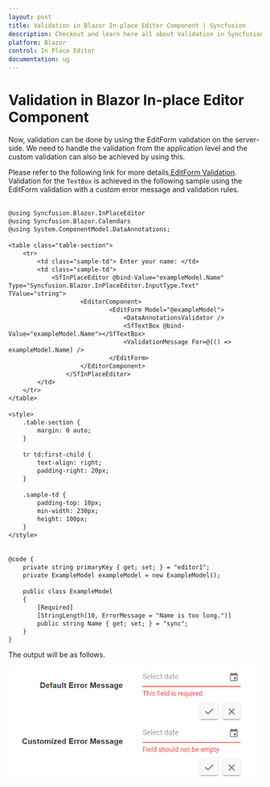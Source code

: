 ```yaml
---
layout: post
title: Validation in Blazor In-place Editor Component | Syncfusion
description: Checkout and learn here all about Validation in Syncfusion Blazor In-place Editor component and more.
platform: Blazor
control: In Place Editor 
documentation: ug
---
```


# Validation in Blazor In-place Editor Component

Now, validation can be done by using the  EditForm validation on the server-side. We need to handle the validation from the application level and the custom validation can also be achieved by using this.

Please refer to the following link for more details,[EditForm Validation](https://docs.microsoft.com/en-us/aspnet/core/blazor/forms-validation?view=aspnetcore-5.0). Validation for the `TextBox` is achieved in the following sample using the EditForm validation with a custom error message and validation rules.

```cshtml

@using Syncfusion.Blazor.InPlaceEditor
@using Syncfusion.Blazor.Calendars
@using System.ComponentModel.DataAnnotations;

<table class="table-section">
    <tr>
        <td class="sample-td"> Enter your name: </td>
        <td class="sample-td">
            <SfInPlaceEditor @bind-Value="exampleModel.Name" Type="Syncfusion.Blazor.InPlaceEditor.InputType.Text"  TValue="string">
                    <EditorComponent>
                            <EditForm Model="@exampleModel">
                                <DataAnnotationsValidator />
                                <SfTextBox @bind-Value="exampleModel.Name"></SfTextBox>
                                <ValidationMessage For=@(() => exampleModel.Name) />
                            </EditForm>
                    </EditorComponent>
                </SfInPlaceEditor>
        </td>
    </tr>
</table>

<style>
    .table-section {
        margin: 0 auto;
    }

    tr td:first-child {
        text-align: right;
        padding-right: 20px;
    }

    .sample-td {
        padding-top: 10px;
        min-width: 230px;
        height: 100px;
    }
</style>


@code {
    private string primaryKey { get; set; } = "editor1";
    private ExampleModel exampleModel = new ExampleModel();

    public class ExampleModel
    {
        [Required]
        [StringLength(10, ErrorMessage = "Name is too long.")]
        public string Name { get; set; } = "sync";
    }
}
```

The output will be as follows.

![Validation in Blazor In-place Editor](./images/blazor-inplace-editor-validation.png)